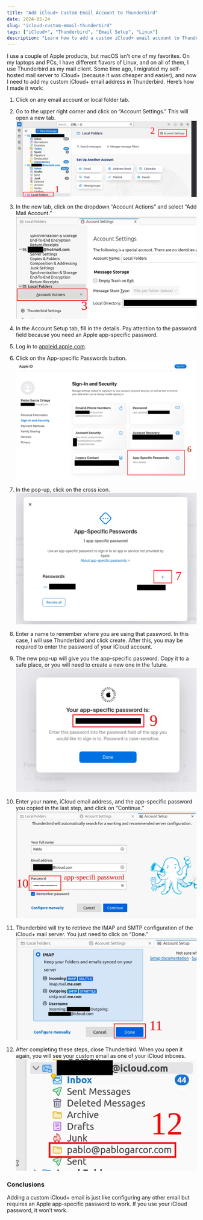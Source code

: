 ```yaml
---
title: "Add iCloud+ Custom Email Account to Thunderbird"
date: 2024-05-24
slug: "icloud-custom-email-thunderbird"
tags: ["iCloud+", "Thunderbird", "Email Setup", "Linux"]
description: "Learn how to add a custom iCloud+ email account to Thunderbird on Linux. This guide provides step-by-step instructions for configuring your email client with an Apple app-specific password."
---
```


I use a couple of Apple products, but macOS isn’t one of my favorites. On my laptops and PCs, I have different flavors of Linux, and on all of them, I use Thunderbird as my mail client. Some time ago, I migrated my self-hosted mail server to iCloud+ (because it was cheaper and easier), and now I need to add my custom iCloud+ email address in Thunderbird. Here’s how I made it work:

1. Click on any email account or local folder tab.
2. Go to the upper right corner and click on “Account Settings.” This will open a new tab.
![Navigate to account settings](custom-icloud-email-thunderbird-1.webp)

3. In the new tab, click on the dropdown “Account Actions” and select “Add Mail Account.”
![Add mail account](custom-icloud-email-thunderbird-2.webp)

4. In the Account Setup tab, fill in the details. Pay attention to the password field because you need an Apple app-specific password.
5. Log in to [appleid.apple.com](https://appleid.apple.com/sign-in).
6. Click on the App-specific Passwords button.
![App-specific passwords](custom-icloud-email-thunderbird-3.webp)

7. In the pop-up, click on the cross icon.
![Create app-specific password](custom-icloud-email-thunderbird-4.webp)

8. Enter a name to remember where you are using that password. In this case, I will use Thunderbird and click create. After this, you may be required to enter the password of your iCloud account.
9. The new pop-up will give you the app-specific password. Copy it to a safe place, or you will need to create a new one in the future.
![Copy app-specific password](custom-icloud-email-thunderbird-5.webp)

10. Enter your name, iCloud email address, and the app-specific password you copied in the last step, and click on “Continue.”
![Enter email details](custom-icloud-email-thunderbird-6.webp)

11. Thunderbird will try to retrieve the IMAP and SMTP configuration of the iCloud+ mail server. You just need to click on “Done.”
![Retrieve configuration](custom-icloud-email-thunderbird-7.webp)

12. After completing these steps, close Thunderbird. When you open it again, you will see your custom email as one of your iCloud inboxes.
![Custom email inbox](custom-icloud-email-thunderbird-8.webp)

### Conclusions

Adding a custom iCloud+ email is just like configuring any other email but requires an Apple app-specific password to work. If you use your iCloud password, it won’t work.
